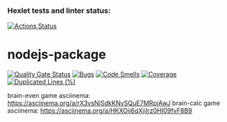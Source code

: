 ### Hexlet tests and linter status:
[![Actions Status](https://github.com/Athos627/frontend-project-44/actions/workflows/hexlet-check.yml/badge.svg)](https://github.com/Athos627/frontend-project-44/actions)

# nodejs-package
[![Quality Gate Status](https://sonarcloud.io/api/project_badges/measure?project=Athos627_frontend-project-44&metric=alert_status)](https://sonarcloud.io/summary/new_code?id=Athos627_frontend-project-44)
[![Bugs](https://sonarcloud.io/api/project_badges/measure?project=Athos627_frontend-project-44&metric=bugs)](https://sonarcloud.io/summary/new_code?id=Athos627_frontend-project-44)
[![Code Smells](https://sonarcloud.io/api/project_badges/measure?project=Athos627_frontend-project-44&metric=code_smells)](https://sonarcloud.io/summary/new_code?id=Athos627_frontend-project-44)
[![Coverage](https://sonarcloud.io/api/project_badges/measure?project=Athos627_frontend-project-44&metric=coverage)](https://sonarcloud.io/summary/new_code?id=Athos627_frontend-project-44)
[![Duplicated Lines (%)](https://sonarcloud.io/api/project_badges/measure?project=Athos627_frontend-project-44&metric=duplicated_lines_density)](https://sonarcloud.io/summary/new_code?id=Athos627_frontend-project-44)


brain-even game asciinema: https://asciinema.org/a/rX3vsNjSdkKNvSQuE7MRpjAwJ
brain-calc game asciinema: https://asciinema.org/a/HKXOij6qXjiIrz0HI09fvF8B9